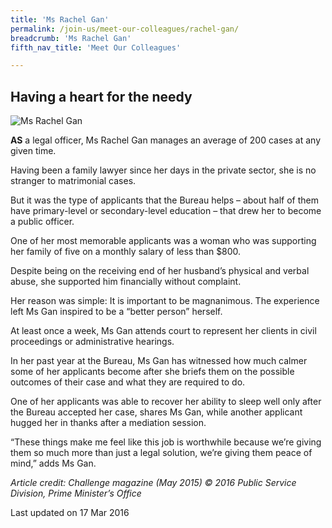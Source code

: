 ```yaml
---
title: 'Ms Rachel Gan'
permalink: /join-us/meet-our-colleagues/rachel-gan/
breadcrumb: 'Ms Rachel Gan'
fifth_nav_title: 'Meet Our Colleagues'

---
```



<style>
  .image {width: 200px;}
  .image img {max-width: 100%;}
</style>

Having a heart for the needy
---

<div class="image"><img src="/images/1458223822886.png/" title="Ms Rachel Gan" alt="Ms Rachel Gan"></div>

**AS** a legal officer, Ms Rachel Gan manages an average of 200 cases at any given time.

Having been a family lawyer since her days in the private sector, she is no stranger to matrimonial cases.

But it was the type of applicants that the Bureau helps – about half of them have primary-level or secondary-level education – that drew her to become a public officer.

One of her most memorable applicants was a woman who was supporting her family of five on a monthly salary of less than $800.

Despite being on the receiving end of her husband’s physical and verbal abuse, she supported him financially without complaint.

Her reason was simple: It is important to be magnanimous. The experience left Ms Gan inspired to be a “better person” herself.

At least once a week, Ms Gan attends court to represent her clients in civil proceedings or administrative hearings.

In her past year at the Bureau, Ms Gan has witnessed how much calmer some of her applicants become after she briefs them on the possible outcomes of their case and what they are required to do.

One of her applicants was able to recover her ability to sleep well only after the Bureau accepted her case, shares Ms Gan, while another applicant hugged her in thanks after a mediation session.

“These things make me feel like this job is worthwhile because we’re giving them so much more than just a legal solution, we’re giving them peace of mind,” adds Ms Gan.

*Article credit: Challenge magazine (May 2015) © 2016 Public Service Division, Prime Minister’s Office*


<p class="right-side-updated">Last updated on 17 Mar 2016</p> 
